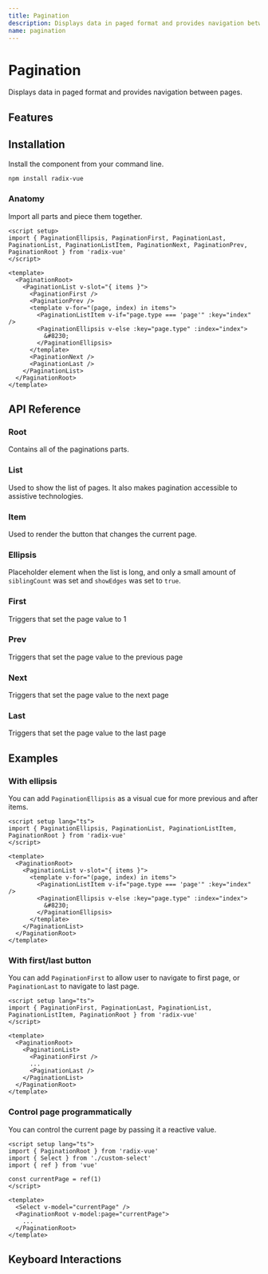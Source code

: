 ```yaml
--- 
title: Pagination
description: Displays data in paged format and provides navigation between pages.
name: pagination 
---
```



# Pagination
 
<Description>
Displays data in paged format and provides navigation between pages.
</Description>

<ComponentPreview name="Pagination" />


## Features

<Highlights
  :features="[
    'Enable quick access to first, or last page',
    'Enable to show edges constantly, or not',
  ]"
/>

## Installation

Install the component from your command line.

```bash
npm install radix-vue
```

### Anatomy

Import all parts and piece them together.

```vue
<script setup>
import { PaginationEllipsis, PaginationFirst, PaginationLast, PaginationList, PaginationListItem, PaginationNext, PaginationPrev, PaginationRoot } from 'radix-vue'
</script>

<template>
  <PaginationRoot>
    <PaginationList v-slot="{ items }">
      <PaginationFirst />
      <PaginationPrev />
      <template v-for="(page, index) in items">
        <PaginationListItem v-if="page.type === 'page'" :key="index" />
        <PaginationEllipsis v-else :key="page.type" :index="index">
          &#8230;
        </PaginationEllipsis>
      </template>
      <PaginationNext />
      <PaginationLast />
    </PaginationList>
  </PaginationRoot>
</template>
```

## API Reference

### Root

Contains all of the paginations parts.

<PropsTable
  :data="[
    {
      name: 'page',
      type: 'number',
      description: 'The controlled value of the current page. Can be binded with <Code>v-model</Code>.',
    },
    {
      name: 'defaultPage',
      type: 'number',  
      default: 1,
      description: 'The default page value',
    },
    {
      name: 'total',
      type: 'number',
      default: 10,
      description: 'Number of items in your list',
    },
    {
      name: 'itemsPerPage',
      type: 'number',
      default: 10,
      description: 'How many items per page',
    },
    {
      name: 'siblingCount',
      type: 'number',
      default: 3,
      description: 'How many sibling should be shown around the current page',
    },
    {
      name: 'showEdges',
      type: 'boolean',
      default: false,
      description: '<Code>true</Code> if it should always show first page, last page, and ellipsis',
    },
  ]"
/>

<EmitsTable 
  :data="[
    {
      name: '@update:page',
      type: '(value: number) => void',
      description: 'Event handler called when the page value changes'
    },
  ]" 
/>

### List

Used to show the list of pages. It also makes pagination accessible to assistive technologies.

<PropsTable
  :data="[
    {
      name: 'as',
      type: 'string | Component',
      default: 'div',
      description: 'The element or component this component should render as. Can be overwrite by <Code>asChild</Code>'
    },
    {
      name: 'asChild',
      required: false,
      type: 'boolean',
      default: 'false',
      description: 'Change the default rendered element for the one passed as a child, merging their props and behavior.<br><br>Read our <a href=&quot;/guides/composition&quot;>Composition</a> guide for more details.',
    },
  ]"
/>


### Item

Used to render the button that changes the current page.

<PropsTable
  :data="[
    {
      name: 'value',
      type: 'number',
      description: 'Value for the page',
    },
    {
      name: 'as',
      type: 'string | Component',
      default: 'button',
      description: 'The element or component this component should render as. Can be overwrite by <Code>asChild</Code>'
    },
    {
      name: 'asChild',
      required: false,
      type: 'boolean',
      default: 'false',
      description: 'Change the default rendered element for the one passed as a child, merging their props and behavior.<br><br>Read our <a href=&quot;/guides/composition&quot;>Composition</a> guide for more details.',
    },
  ]"
/>


<DataAttributesTable
  :data="[
    {
      attribute: '[data-selected]',
      values: ['true' , ''],
    },
    {
      attribute: '[data-type]',
      values: ['page'],
    }
  ]"
/>


### Ellipsis

Placeholder element when the list is long, and only a small amount of `siblingCount` was set and `showEdges` was set to `true`.

<PropsTable
  :data="[
    {
      name: 'as',
      type: 'string | Component',
      default: 'div',
      description: 'The element or component this component should render as. Can be overwrite by <Code>asChild</Code>'
    },
    {
      name: 'asChild',
      required: false,
      type: 'boolean',
      default: 'false',
      description: 'Change the default rendered element for the one passed as a child, merging their props and behavior.<br><br>Read our <a href=&quot;/guides/composition&quot;>Composition</a> guide for more details.',
    },
  ]"
/>


<DataAttributesTable
  :data="[ 
    {
      attribute: '[data-type]',
      values: ['ellipsis'],
    }
  ]"
/>

### First

Triggers that set the page value to 1

<PropsTable
  :data="[
    {
      name: 'as',
      type: 'string | Component',
      default: 'button',
      description: 'The element or component this component should render as. Can be overwrite by <Code>asChild</Code>'
    },
    {
      name: 'asChild',
      required: false,
      type: 'boolean',
      default: 'false',
      description: 'Change the default rendered element for the one passed as a child, merging their props and behavior.<br><br>Read our <a href=&quot;/guides/composition&quot;>Composition</a> guide for more details.',
    },
  ]"
/>



### Prev

Triggers that set the page value to the previous page

<PropsTable
  :data="[
    {
      name: 'as',
      type: 'string | Component',
      default: 'button',
      description: 'The element or component this component should render as. Can be overwrite by <Code>asChild</Code>'
    },
    {
      name: 'asChild',
      required: false,
      type: 'boolean',
      default: 'false',
      description: 'Change the default rendered element for the one passed as a child, merging their props and behavior.<br><br>Read our <a href=&quot;/guides/composition&quot;>Composition</a> guide for more details.',
    },
  ]"
/>


### Next

Triggers that set the page value to the next page

<PropsTable
  :data="[
    {
      name: 'as',
      type: 'string | Component',
      default: 'button',
      description: 'The element or component this component should render as. Can be overwrite by <Code>asChild</Code>'
    },
    {
      name: 'asChild',
      required: false,
      type: 'boolean',
      default: 'false',
      description: 'Change the default rendered element for the one passed as a child, merging their props and behavior.<br><br>Read our <a href=&quot;/guides/composition&quot;>Composition</a> guide for more details.',
    },
  ]"
/>


### Last

Triggers that set the page value to the last page

<PropsTable
  :data="[
    {
      name: 'as',
      type: 'string | Component',
      default: 'button',
      description: 'The element or component this component should render as. Can be overwrite by <Code>asChild</Code>'
    },
    {
      name: 'asChild',
      required: false,
      type: 'boolean',
      default: 'false',
      description: 'Change the default rendered element for the one passed as a child, merging their props and behavior.<br><br>Read our <a href=&quot;/guides/composition&quot;>Composition</a> guide for more details.',
    },
  ]"
/>


## Examples

### With ellipsis

You can add `PaginationEllipsis` as a visual cue for more previous and after items.

```vue line=10-12
<script setup lang="ts">
import { PaginationEllipsis, PaginationList, PaginationListItem, PaginationRoot } from 'radix-vue'
</script>

<template>
  <PaginationRoot>
    <PaginationList v-slot="{ items }">
      <template v-for="(page, index) in items">
        <PaginationListItem v-if="page.type === 'page'" :key="index" />
        <PaginationEllipsis v-else :key="page.type" :index="index">
          &#8230;
        </PaginationEllipsis>
      </template>
    </PaginationList>
  </PaginationRoot>
</template>
```

### With first/last button

You can add `PaginationFirst` to allow user to navigate to first page, or `PaginationLast` to navigate to last page.

```vue line=8,10
<script setup lang="ts">
import { PaginationFirst, PaginationLast, PaginationList, PaginationListItem, PaginationRoot } from 'radix-vue'
</script>

<template>
  <PaginationRoot>
    <PaginationList>
      <PaginationFirst />
      ...
      <PaginationLast />
    </PaginationList>
  </PaginationRoot>
</template>
```


### Control page programmatically

You can control the current page by passing it a reactive value. 

```vue line=6,10,11
<script setup lang="ts">
import { PaginationRoot } from 'radix-vue'
import { Select } from './custom-select'
import { ref } from 'vue'

const currentPage = ref(1)
</script>

<template>
  <Select v-model="currentPage" />
  <PaginationRoot v-model:page="currentPage">
    ...
  </PaginationRoot>
</template>
```
 

## Keyboard Interactions

<KeyboardTable
  :data="[ 
    {
      keys: ['Tab'],
      description: 'Moves focus to the next focusable element.',
    }, 
    {
      keys: ['Space'],
      description: `
        <span>
          When focus is on a any trigger, trigger selected page or arrow navigation
        </span>`
    },
    {
      keys: ['Enter'],
      description:  `
        <span>
          When focus is on a any trigger, trigger selected page or arrow navigation
        </span>` 
    }, 
  ]"
/>

